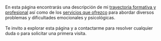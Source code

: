 En esta página encontrarás una descripción de mi [trayectoria formativa y profesional](/curriculum) así
como de los [servicios que ofrezco](/servicios) para abordar diversos problemas y dificultades
emocionales y psicológicas. 
\
\
Te invito a explorar esta página y a contactarme para resolver
cualquier duda o para solicitar una primera visita.


